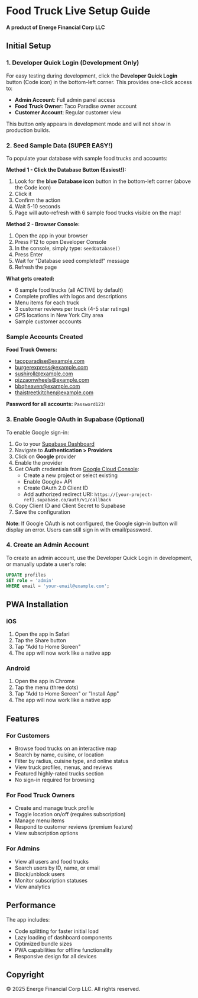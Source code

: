 # Food Truck Live Setup Guide

**A product of Energe Financial Corp LLC**

## Initial Setup

### 1. Developer Quick Login (Development Only)

For easy testing during development, click the **Developer Quick Login** button (Code icon) in the bottom-left corner. This provides one-click access to:

- **Admin Account**: Full admin panel access
- **Food Truck Owner**: Taco Paradise owner account
- **Customer Account**: Regular customer view

This button only appears in development mode and will not show in production builds.

### 2. Seed Sample Data (SUPER EASY!)

To populate your database with sample food trucks and accounts:

**Method 1 - Click the Database Button (Easiest!):**
1. Look for the **blue Database icon** button in the bottom-left corner (above the Code icon)
2. Click it
3. Confirm the action
4. Wait 5-10 seconds
5. Page will auto-refresh with 6 sample food trucks visible on the map!

**Method 2 - Browser Console:**
1. Open the app in your browser
2. Press F12 to open Developer Console
3. In the console, simply type: `seedDatabase()`
4. Press Enter
5. Wait for "Database seed completed!" message
6. Refresh the page

**What gets created:**
- 6 sample food trucks (all ACTIVE by default)
- Complete profiles with logos and descriptions
- Menu items for each truck
- 3 customer reviews per truck (4-5 star ratings)
- GPS locations in New York City area
- Sample customer accounts

### Sample Accounts Created

**Food Truck Owners:**
- tacoparadise@example.com
- burgerexpress@example.com
- sushiroll@example.com
- pizzaonwheels@example.com
- bbqheaven@example.com
- thaistreetkitchen@example.com

**Password for all accounts:** `Password123!`

### 3. Enable Google OAuth in Supabase (Optional)

To enable Google sign-in:

1. Go to your [Supabase Dashboard](https://supabase.com/dashboard)
2. Navigate to **Authentication > Providers**
3. Click on **Google** provider
4. Enable the provider
5. Get OAuth credentials from [Google Cloud Console](https://console.cloud.google.com/):
   - Create a new project or select existing
   - Enable Google+ API
   - Create OAuth 2.0 Client ID
   - Add authorized redirect URI: `https://[your-project-ref].supabase.co/auth/v1/callback`
6. Copy Client ID and Client Secret to Supabase
7. Save the configuration

**Note**: If Google OAuth is not configured, the Google sign-in button will display an error. Users can still sign in with email/password.

### 4. Create an Admin Account

To create an admin account, use the Developer Quick Login in development, or manually update a user's role:

```sql
UPDATE profiles
SET role = 'admin'
WHERE email = 'your-email@example.com';
```

## PWA Installation

### iOS
1. Open the app in Safari
2. Tap the Share button
3. Tap "Add to Home Screen"
4. The app will now work like a native app

### Android
1. Open the app in Chrome
2. Tap the menu (three dots)
3. Tap "Add to Home Screen" or "Install App"
4. The app will now work like a native app

## Features

### For Customers
- Browse food trucks on an interactive map
- Search by name, cuisine, or location
- Filter by radius, cuisine type, and online status
- View truck profiles, menus, and reviews
- Featured highly-rated trucks section
- No sign-in required for browsing

### For Food Truck Owners
- Create and manage truck profile
- Toggle location on/off (requires subscription)
- Manage menu items
- Respond to customer reviews (premium feature)
- View subscription options

### For Admins
- View all users and food trucks
- Search users by ID, name, or email
- Block/unblock users
- Monitor subscription statuses
- View analytics

## Performance

The app includes:
- Code splitting for faster initial load
- Lazy loading of dashboard components
- Optimized bundle sizes
- PWA capabilities for offline functionality
- Responsive design for all devices

## Copyright

© 2025 Energe Financial Corp LLC. All rights reserved.
